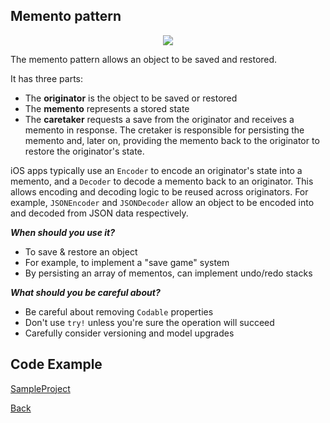 ##  Memento pattern

<p align="center">
  <image src="images/memento.png"></image>
</p>



The memento pattern allows an object to be saved and restored.

It has three parts:

- The <b>originator</b> is the object to be saved or restored
- The <b>memento</b> represents a stored state
- The <b>caretaker</b> requests a save from the originator and receives a memento in response. The cretaker is responsible for persisting the memento and, later on, providing the memento back to the originator to restore the originator's state.


iOS apps typically use an `Encoder` to encode an originator's state into a memento, and a `Decoder` to decode a memento back to an originator.
This allows encoding and decoding logic to be reused across originators.
For example, `JSONEncoder` and `JSONDecoder` allow an object to be encoded into and decoded from JSON data respectively.

***When should you use it?***

- To save & restore an object
- For example, to implement a "save game" system
- By persisting an array of mementos, can implement undo/redo stacks

***What should you be careful about?***

- Be careful about removing `Codable` properties
- Don't use `try!` unless you're sure the operation will succeed
- Carefully consider versioning and model upgrades


## Code Example
[SampleProject]

[SampleProject]: ../samples/Memento-pattern/ "SampleProject"






[Back]

[Back]: ../README.md "Back"
